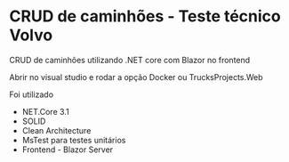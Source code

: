 # CRUD de caminhões - Teste técnico Volvo
CRUD de caminhões utilizando .NET core com Blazor no frontend

Abrir no visual studio e rodar a opção Docker ou TrucksProjects.Web

Foi utilizado 
- NET.Core 3.1
- SOLID
- Clean Architecture
- MsTest para testes unitários
- Frontend - Blazor Server
